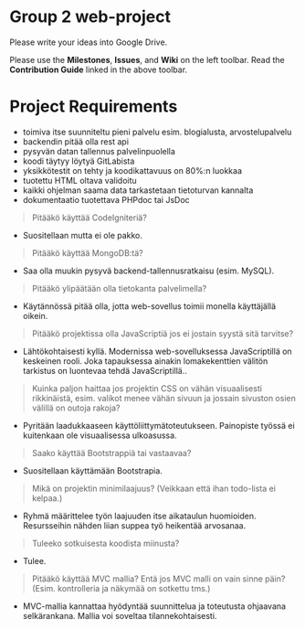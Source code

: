 # Group 2 web-project #
Please write your ideas into Google Drive.

Please use the **Milestones**, **Issues**, and **Wiki** on the left toolbar. Read the **Contribution Guide** linked in the above toolbar.

# Project Requirements #

- toimiva itse suunniteltu pieni palvelu esim. blogialusta, arvostelupalvelu
- backendin pitää olla rest api
- pysyvän datan tallennus palvelinpuolella
- koodi täytyy löytyä GitLabista
- yksikkötestit on tehty ja koodikattavuus on 80%:n luokkaa
- tuotettu HTML oltava validoitu
- kaikki ohjelman saama data tarkastetaan tietoturvan kannalta
- dokumentaatio tuotettava PHPdoc tai JsDoc

> Pitääkö käyttää CodeIgniteriä?
- Suositellaan mutta ei ole pakko.

> Pitääkö käyttää MongoDB:tä?
- Saa olla muukin pysyvä backend-tallennusratkaisu (esim. MySQL).

> Pitääkö ylipäätään olla tietokanta palvelimella?
- Käytännössä pitää olla, jotta web-sovellus toimii monella käyttäjällä oikein.

> Pitääkö projektissa olla JavaScriptiä jos ei jostain syystä sitä tarvitse?
- Lähtökohtaisesti kyllä. Modernissa web-sovelluksessa JavaScriptillä on keskeinen rooli. Joka tapauksessa ainakin lomakekenttien välitön tarkistus on luontevaa tehdä JavaScriptillä..

> Kuinka paljon haittaa jos projektin CSS on vähän visuaalisesti rikkinäistä, esim. valikot menee vähän sivuun ja jossain sivuston osien välillä on outoja rakoja?
- Pyritään laadukkaaseen käyttöliittymätoteutukseen. Painopiste työssä ei kuitenkaan ole visuaalisessa ulkoasussa.

> Saako käyttää Bootstrappiä tai vastaavaa?
- Suositellaan käyttämään Bootstrapia.

> Mikä on projektin minimilaajuus? (Veikkaan että ihan todo-lista ei kelpaa.)
- Ryhmä määrittelee työn laajuuden itse aikataulun huomioiden. Resursseihin nähden liian suppea työ heikentää arvosanaa.

> Tuleeko sotkuisesta koodista miinusta?
- Tulee.

> Pitääkö käyttää MVC mallia? Entä jos MVC malli on vain sinne päin? (Esim. kontrolleria ja näkymää on sotkettu tms.)
- MVC-mallia kannattaa hyödyntää suunnittelua ja toteutusta ohjaavana selkärankana. Mallia voi soveltaa tilannekohtaisesti.